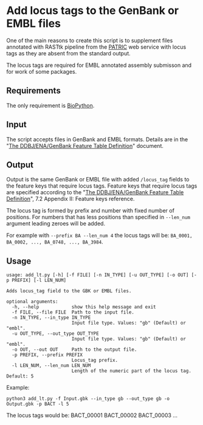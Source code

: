 # Add locus tags to the GenBank or EMBL files

One of the main reasons to create this script is to supplement files annotated with RASTtk pipeline from the [PATRIC](https://www.patricbrc.org/) web service with locus tags as they are absent from the standard output.

The locus tags are required for EMBL annotated assembly submisson and for work of some packages.

## Requirements

The only requirement is [BioPython](https://biopython.org/wiki/Download).

## Input

The script accepts files in GenBank and EMBL formats. Details are in the "[The DDBJ/ENA/GenBank Feature Table Definition](https://www.ddbj.nig.ac.jp/ddbj/feature-table-e.html)" document.

## Output

Output is the same GenBank or EMBL file with added `/locus_tag` fields to the feature keys that require locus tags.
Feature keys that require locus tags are specified according to the "[The DDBJ/ENA/GenBank Feature Table Definition](https://www.ddbj.nig.ac.jp/ddbj/feature-table-e.html)", 7.2 Appendix II: Feature keys reference.

The locus tag is formed by prefix and number with fixed number of positions. For numbers that has less positions than specified in `--len_num` argument leading zeroes will be added.

For example with `--prefix BA --len_num 4` the locus tags will be: `BA_0001, BA_0002, ..., BA_0748, ..., BA_3984`.   

## Usage

```
usage: add_lt.py [-h] [-f FILE] [-n IN_TYPE] [-u OUT_TYPE] [-o OUT] [-p PREFIX] [-l LEN_NUM]

Adds locus_tag field to the GBK or EMBL files.

optional arguments:
  -h, --help            show this help message and exit
  -f FILE, --file FILE  Path to the input file.
  -n IN_TYPE, --in_type IN_TYPE
                        Input file type. Values: "gb" (Default) or "embl".
  -u OUT_TYPE, --out_type OUT_TYPE
                        Input file type. Values: "gb" (Default) or "embl".
  -o OUT, --out OUT     Path to the output file.
  -p PREFIX, --prefix PREFIX
                        Locus_tag prefix.
  -l LEN_NUM, --len_num LEN_NUM
                        Length of the numeric part of the locus tag. Default: 5
```

Example:

```
python3 add_lt.py -f Input.gbk --in_type gb --out_type gb -o Output.gbk -p BACT -l 5 
```

The locus tags would be:
BACT_00001
BACT_00002
BACT_00003
...